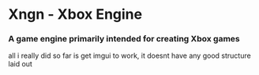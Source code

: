 # Xngn - Xbox Engine
### A game engine primarily intended for creating Xbox games

all i really did so far is get imgui to work, it doesnt have any good structure laid out
